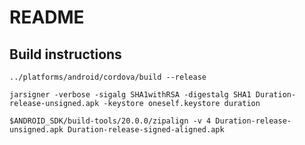 README
====================

Build instructions
---------------------

`../platforms/android/cordova/build --release`

`jarsigner -verbose -sigalg SHA1withRSA -digestalg SHA1 Duration-release-unsigned.apk -keystore oneself.keystore duration`

`$ANDROID_SDK/build-tools/20.0.0/zipalign -v 4 Duration-release-unsigned.apk Duration-release-signed-aligned.apk`
